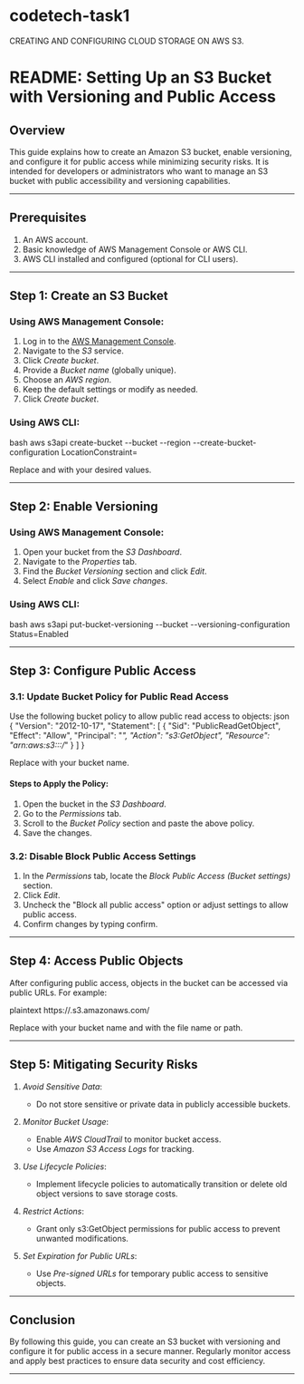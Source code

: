 # codetech-task1
CREATING  AND CONFIGURING  CLOUD STORAGE ON AWS S3.
# README: Setting Up an S3 Bucket with Versioning and Public Access

## Overview
This guide explains how to create an Amazon S3 bucket, enable versioning, and configure it for public access while minimizing security risks. It is intended for developers or administrators who want to manage an S3 bucket with public accessibility and versioning capabilities.

---

## Prerequisites
1. An AWS account.
2. Basic knowledge of AWS Management Console or AWS CLI.
3. AWS CLI installed and configured (optional for CLI users).

---

## Step 1: Create an S3 Bucket

### Using AWS Management Console:
1. Log in to the [AWS Management Console](https://aws.amazon.com/console/).
2. Navigate to the *S3* service.
3. Click *Create bucket*.
4. Provide a *Bucket name* (globally unique).
5. Choose an *AWS region*.
6. Keep the default settings or modify as needed.
7. Click *Create bucket*.

### Using AWS CLI:
bash
aws s3api create-bucket --bucket <bucket-name> --region <region> --create-bucket-configuration LocationConstraint=<region>

Replace <bucket-name> and <region> with your desired values.

---

## Step 2: Enable Versioning

### Using AWS Management Console:
1. Open your bucket from the *S3 Dashboard*.
2. Navigate to the *Properties* tab.
3. Find the *Bucket Versioning* section and click *Edit*.
4. Select *Enable* and click *Save changes*.

### Using AWS CLI:
bash
aws s3api put-bucket-versioning --bucket <bucket-name> --versioning-configuration Status=Enabled


---

## Step 3: Configure Public Access

### 3.1: Update Bucket Policy for Public Read Access

Use the following bucket policy to allow public read access to objects:
json
{
    "Version": "2012-10-17",
    "Statement": [
        {
            "Sid": "PublicReadGetObject",
            "Effect": "Allow",
            "Principal": "*",
            "Action": "s3:GetObject",
            "Resource": "arn:aws:s3:::<bucket-name>/*"
        }
    ]
}

Replace <bucket-name> with your bucket name.

#### Steps to Apply the Policy:
1. Open the bucket in the *S3 Dashboard*.
2. Go to the *Permissions* tab.
3. Scroll to the *Bucket Policy* section and paste the above policy.
4. Save the changes.

### 3.2: Disable Block Public Access Settings
1. In the *Permissions* tab, locate the *Block Public Access (Bucket settings)* section.
2. Click *Edit*.
3. Uncheck the "Block all public access" option or adjust settings to allow public access.
4. Confirm changes by typing confirm.

---

## Step 4: Access Public Objects

After configuring public access, objects in the bucket can be accessed via public URLs. For example:

plaintext
https://<bucket-name>.s3.amazonaws.com/<object-key>

Replace <bucket-name> with your bucket name and <object-key> with the file name or path.

---

## Step 5: Mitigating Security Risks

1. *Avoid Sensitive Data*:
   - Do not store sensitive or private data in publicly accessible buckets.

2. *Monitor Bucket Usage*:
   - Enable *AWS CloudTrail* to monitor bucket access.
   - Use *Amazon S3 Access Logs* for tracking.

3. *Use Lifecycle Policies*:
   - Implement lifecycle policies to automatically transition or delete old object versions to save storage costs.

4. *Restrict Actions*:
   - Grant only s3:GetObject permissions for public access to prevent unwanted modifications.

5. *Set Expiration for Public URLs*:
   - Use *Pre-signed URLs* for temporary public access to sensitive objects.

---

## Conclusion
By following this guide, you can create an S3 bucket with versioning and configure it for public access in a secure manner. Regularly monitor access and apply best practices to ensure data security and cost efficiency.

---



